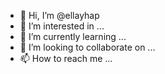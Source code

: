 - 👋 Hi, I’m @ellayhap
- 👀 I’m interested in ...
- 🌱 I’m currently learning ...
- 💞️ I’m looking to collaborate on ...
- 📫 How to reach me ...

<!---
ellayhap/ellayhap is a ✨ special ✨ repository because its `README.md` (this file) appears on your GitHub profile.
You can click the Preview link to take a look at your changes.
--->
